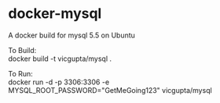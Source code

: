docker-mysql
============

A docker build for mysql 5.5 on Ubuntu

To Build: <br>
docker build -t vicgupta/mysql .

To Run: <br>
docker run -d -p 3306:3306 -e MYSQL_ROOT_PASSWORD="GetMeGoing123" vicgupta/mysql
